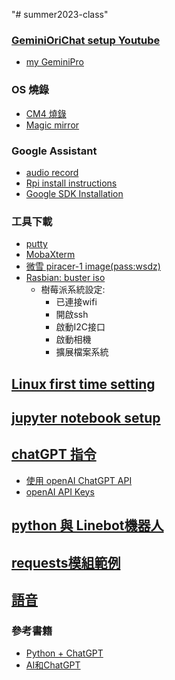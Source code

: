 "# summer2023-class" 
### [GeminiOriChat setup Youtube](https://www.youtube.com/watch?v=xefaQug_eyk)
* [my GeminiPro](https://gemini-pro-chat-g2x5mtwda-jumbokhs-projects.vercel.app/)
### OS 燒錄
* [CM4 燒錄](https://www.waveshare.net/wiki/CM4_Burn_SD)
* [Magic mirror](https://www.waveshare.net/wiki/13.3inch_Magic_Mirror)
### Google Assistant
* [audio record](https://developers.google.com/assistant/sdk/guides/service/python/embed/audio?hl=zh-tw)
* [Rpi install instructions](https://maker.pro/raspberry-pi/projects/raspberry-pi-google-assistant-with-custom-device-actions)
* [Google SDK Installation](https://developers.google.com/assistant/sdk/guides/library/python/embed/install-sample?hl=zh-tw)
### 工具下載
* [putty](https://www.chiark.greenend.org.uk/~sgtatham/putty/latest.html)
* [MobaXterm](https://mobaxterm.mobatek.net/download-home-edition.html)
* [微雪 piracer-1 image(pass:wsdz)](https://pan.baidu.com/s/1xvlqA2Ct0mxiUfOzekcFaA)
* [Rasbian: buster iso](https://downloads.raspberrypi.org/raspbian_lite_latest)
    * 樹莓派系統設定:
        * 已連接wifi
        * 開啟ssh
        * 啟動I2C接口
        * 啟動相機
        * 擴展檔案系統
## [Linux first time setting](https://github.com/jumbokh/summer2023-class/blob/main/first_time_setting.md)
## [jupyter notebook setup](https://github.com/jumbokh/summer2023-class/blob/main/install_jupyter.md)
## [chatGPT 指令](https://www.explainthis.io/en/chatgpt)
   * [使用 openAI ChatGPT API](https://steam.oxxostudio.tw/category/python/example/openai.html)
   * [openAI API Keys](https://platform.openai.com/account/api-keys)
## [python 與 Linebot機器人](https://www.gotop.com.tw/books/download.aspx?bookid=ACL061500)
## [requests模組範例](https://github.com/jumbokh/summer2023-class/blob/main/source/ch21.7z)
## [語音](https://github.com/jumbokh/summer2023-class/blob/main/voice.md)
### 參考書籍
* [Python + ChatGPT](https://deepwisdom.com.tw/product/python-chatgpt-%e9%9b%b6%e5%9f%ba%e7%a4%8e%e9%ab%98%e6%95%88%e7%8e%87%e5%ad%b8%e7%a8%8b%e5%bc%8f%e8%a8%ad%e8%a8%88%e8%88%87%e9%81%8b%e7%ae%97%e6%80%9d%e7%b6%ad-%e7%ac%ac%e4%b8%89%e7%89%88dm2327/)
* [AI和ChatGPT](https://deepwisdom.com.tw/product/ai%e5%92%8cchatgpt-%e4%ba%ba%e9%a1%9e%e5%92%8c%e6%a9%9f%e5%99%a8%e5%85%b1%e7%94%9f%e7%9a%84%e6%9c%aa%e4%be%86-dm2332/)


